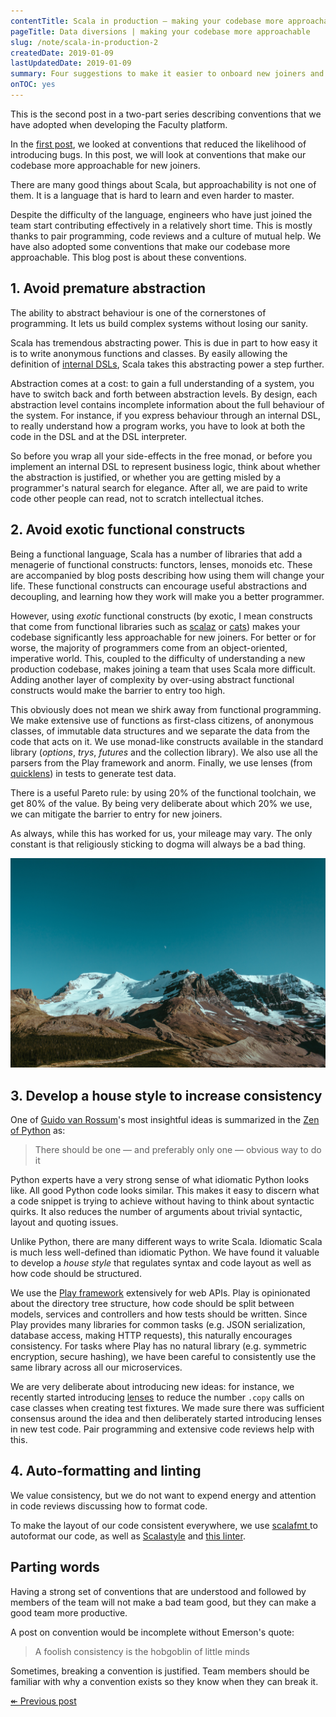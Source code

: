 ```yaml
---
contentTitle: Scala in production — making your codebase more approachable
pageTitle: Data diversions | making your codebase more approachable
slug: /note/scala-in-production-2
createdDate: 2019-01-09
lastUpdatedDate: 2019-01-09
summary: Four suggestions to make it easier to onboard new joiners and facilitate knowledge transfer on a Scala codebase.
onTOC: yes
---
```


This is the second post in a two-part series describing conventions that we have adopted when developing the Faculty platform.

In the [first post](/blog/scala-in-production), we looked at conventions that reduced the likelihood of introducing bugs. In this post, we will look at conventions that make our codebase more approachable for new joiners.

There are many good things about Scala, but approachability is not one of them. It is a language that is hard to learn and even harder to master. 

Despite the difficulty of the language, engineers who have just joined the team start contributing effectively in a relatively short time. This is mostly thanks to pair programming, code reviews and a culture of mutual help. We have also adopted some conventions that make our codebase more approachable. This blog post is about these conventions.

## 1. Avoid premature abstraction

The ability to abstract behaviour is one of the cornerstones of programming. It lets us build complex systems without losing our sanity.

Scala has tremendous abstracting power. This is due in part to how easy it is to write anonymous functions and classes. By easily allowing the definition of [internal DSLs](http://debasishg.blogspot.com/2008/05/designing-internal-dsls-in-scala.html), Scala takes this abstracting power a step further.

Abstraction comes at a cost: to gain a full understanding of a system, you have to switch back and forth between abstraction levels. By design, each abstraction level contains incomplete information about the full behaviour of the system. For instance, if you express behaviour through an internal DSL, to really understand how a program works, you have to look at both the code in the DSL and at the DSL interpreter.

So before you wrap all your side-effects in the free monad, or before you implement an internal DSL to represent business logic, think about whether the abstraction is justified, or whether you are getting misled by a programmer's natural search for elegance. After all, we are paid to write code other people can read, not to scratch intellectual itches.

## 2. Avoid exotic functional constructs

Being a functional language, Scala has a number of libraries that add a menagerie of functional constructs: functors, lenses, monoids etc. These are accompanied by blog posts describing how using them will change your life. These functional constructs can encourage useful abstractions and decoupling, and learning how they work will make you a better programmer.

However, using *exotic* functional constructs (by exotic, I mean constructs that come from functional libraries such as [scalaz](https://github.com/scalaz/scalaz) or [cats](https://typelevel.org/cats/)) makes your codebase significantly less approachable for new joiners. For better or for worse, the majority of programmers come from an object-oriented, imperative world. This, coupled to the difficulty of understanding a new production codebase, makes joining a team that uses Scala more difficult. Adding another layer of complexity by over-using abstract functional constructs would make the barrier to entry too high.

This obviously does not mean we shirk away from functional programming. We make extensive use of functions as first-class citizens, of anonymous classes, of immutable data structures and we separate the data from the code that acts on it. We use monad-like constructs available in the standard library (*options*, *trys*, *futures* and the collection library). We also use all the parsers from the Play framework and anorm. Finally, we use lenses (from  [quicklens](https://github.com/adamw/quicklens)) in tests to generate test data.

There is a useful Pareto rule: by using 20% of the functional toolchain, we get 80% of the value. By being very deliberate about which 20% we use, we can mitigate the barrier to entry for new joiners.

As always, while this has worked for us, your mileage may vary. The only constant is that religiously sticking to dogma will always be a bad thing.

![](./images/scala-in-production-2.jpg)

## 3. Develop a house style to increase consistency

One of [Guido van Rossum](https://en.wikipedia.org/wiki/Guido_van_Rossum)'s most insightful ideas is summarized in the [Zen of Python](https://en.wikipedia.org/wiki/Zen_of_Python) as:

> There should be one — and preferably only one — obvious way to do it

Python experts have a very strong sense of what idiomatic Python looks like. All good Python code looks similar. This makes it easy to discern what a code snippet is trying to achieve without having to think about syntactic quirks. It also reduces the number of arguments about trivial syntactic, layout and quoting issues.

Unlike Python, there are many different ways to write Scala. Idiomatic Scala is much less well-defined than idiomatic Python. We have found it valuable to develop a *house style* that regulates syntax and code layout as well as how code should be structured.

We use the [Play framework](https://www.playframework.com) extensively for web APIs. Play is opinionated about the directory tree structure, how code should be split between models, services and controllers and how tests should be written. Since Play provides many libraries for common tasks (e.g. JSON serialization, database access, making HTTP requests), this naturally encourages consistency. For tasks where Play has no natural library (e.g. symmetric encryption, secure hashing), we have been careful to consistently use the same library across all our microservices.

We are very deliberate about introducing new ideas: for instance, we recently started introducing [lenses](https://github.com/adamw/quicklens) to reduce the number `.copy` calls on case classes when creating test fixtures. We made sure there was sufficient consensus around the idea and then deliberately started introducing lenses in new test code. Pair programming and extensive code reviews help with this.

## 4. Auto-formatting and linting

We value consistency, but we do not want to expend energy and attention in code reviews discussing how to format code.

To make the layout of our code consistent everywhere, we use [scalafmt ](https://scalameta.org/scalafmt/) to autoformat our code, as well as [Scalastyle](http://www.scalastyle.org) and [this linter](https://github.com/HairyFotr/linter).

## Parting words

Having a strong set of conventions that are understood and followed by members of the team will not make a bad team good, but they can make a good team more productive.

A post on convention would be incomplete without Emerson's quote:

> A foolish consistency is the hobgoblin of little minds

Sometimes, breaking a convention is justified. Team members should be familiar with why a convention exists so they know when they can break it.

[&#8606; Previous post](/blog/scala-in-production)
